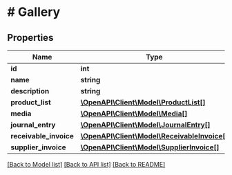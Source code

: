 # # Gallery

## Properties

Name | Type | Description | Notes
------------ | ------------- | ------------- | -------------
**id** | **int** |  | [optional]
**name** | **string** |  | [optional]
**description** | **string** |  | [optional]
**product_list** | [**\OpenAPI\Client\Model\ProductList[]**](ProductList.md) |  | [optional]
**media** | [**\OpenAPI\Client\Model\Media[]**](Media.md) |  | [optional]
**journal_entry** | [**\OpenAPI\Client\Model\JournalEntry[]**](JournalEntry.md) |  | [optional]
**receivable_invoice** | [**\OpenAPI\Client\Model\ReceivableInvoice[]**](ReceivableInvoice.md) |  | [optional]
**supplier_invoice** | [**\OpenAPI\Client\Model\SupplierInvoice[]**](SupplierInvoice.md) |  | [optional]

[[Back to Model list]](../../README.md#models) [[Back to API list]](../../README.md#endpoints) [[Back to README]](../../README.md)
